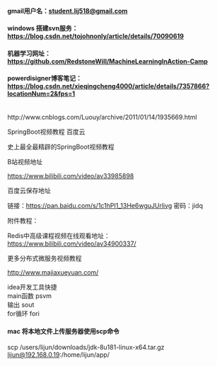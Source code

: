 #### gmail用户名：student.lij518@gmail.com
#### windows 搭建svn服务：https://blog.csdn.net/tojohnonly/article/details/70090619
#### 机器学习网址：https://github.com/RedstoneWill/MachineLearningInAction-Camp
#### powerdisigner博客笔记：https://blog.csdn.net/xieqingcheng4000/article/details/7357866?locationNum=2&fps=1
<br>
http://www.cnblogs.com/Luouy/archive/2011/01/14/1935669.html

SpringBoot视频教程 百度云

史上最全最精辟的SpringBoot视频教程

B站视频地址

https://www.bilibili.com/video/av33985898

百度云保存地址

链接：https://pan.baidu.com/s/1c1hPI1_13He6wguJUrlivg 密码：jidq

附件教程：

Redis中高级课程视频在线观看地址：https://www.bilibili.com/video/av34900337/

更多分布式微服务视频教程

http://www.majiaxueyuan.com/<br>

idea开发工具快捷<br>
main函数    psvm<br>
输出        sout<br>
for循环     fori<br>
#### mac 将本地文件上传服务器使用scp命令
scp /users/lijun/downloads/jdk-8u181-linux-x64.tar.gz lijun@192.168.0.19:/home/lijun/app/ <br>
 
